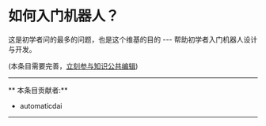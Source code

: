 # 如何入门机器人？

这是初学者问的最多的问题，也是这个维基的目的 --- 帮助初学者入门机器人设计与开发。

(本条目需要完善，[立刻参与知识公共编辑](/how-to-contribute/))

---

** 本条目贡献者:**

- automaticdai

---
